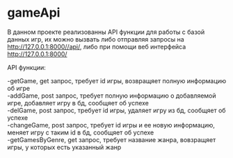 
# gameApi

В данном проекте реализованны API функции для работы с базой данных игр, их можно вызвать либо отправляя запросы на http://127.0.0.1:8000//api/, либо при помощи веб интерфейса http://127.0.0.1:8000/



API функции:

-getGame, get запрос, требует id игры, возвращяет полную информацию об игре <br /> 
-addGame, post запрос, требует полную информацию о добавляемой игре, добавляет игру в бд, сообщяет об успехе<br /> 
-delGame, post запрос, требует id игры, удаляет игру из бд, сообщяет об успехе<br /> 
-changeGame, post запрос, требует id игры и ее новую информацию, меняет игру с таким id в бд, сообщяет об успехе<br /> 
-getGamesByGenre, get запрос, требует название жанра, вовзращяет игры, у которых есть указанный жанр<br /> 

